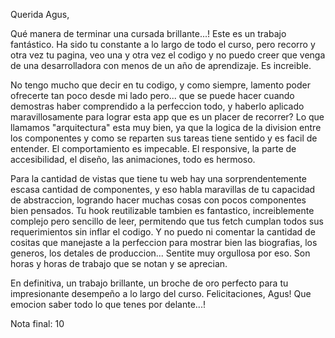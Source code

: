 Querida Agus, 

Qué manera de terminar una cursada brillante...! Este es un trabajo fantástico. Ha sido tu constante a lo largo de todo el curso, pero recorro y otra vez tu pagina, veo una y otra vez el codigo y no puedo creer que venga de una desarrolladora con menos de un año de aprendizaje. Es increible. 

No tengo mucho que decir en tu codigo, y como siempre, lamento poder ofrecerte tan poco desde mi lado pero... que se puede hacer cuando demostras haber comprendido a la perfeccion todo, y haberlo aplicado maravillosamente para lograr esta app que es un placer de recorrer? Lo que llamamos "arquitectura" esta muy bien, ya que la logica de la division entre los componentes y como se reparten sus tareas tiene sentido y es facil de entender. El comportamiento es impecable. El responsive, la parte de accesibilidad, el diseño, las animaciones, todo es hermoso. 

Para la cantidad de vistas que tiene tu web hay una sorprendentemente escasa cantidad de componentes, y eso habla maravillas de tu capacidad de abstraccion, logrando hacer muchas cosas con pocos componentes bien pensados. Tu hook reutilizable tambien es fantastico, increiblemente complejo pero sencillo de leer, permitendo que tus fetch cumplan todos sus requerimientos sin inflar el codigo. Y no puedo ni comentar la cantidad de cositas que manejaste a la perfeccion para mostrar bien las biografias, los generos, los detales de produccion... Sentite muy orgullosa por eso. Son horas y horas de trabajo que se notan y se aprecian. 

En definitiva, un trabajo brillante, un broche de oro perfecto para tu impresionante desempeño a lo largo del curso. Felicitaciones, Agus! Que emocion saber todo lo que tenes por delante...! 

Nota final: 10
